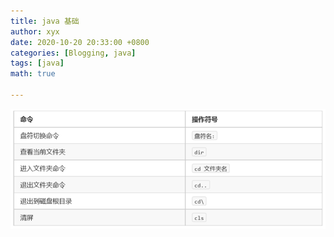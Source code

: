 ```yaml
---
title: java 基础
author: xyx
date: 2020-10-20 20:33:00 +0800
categories: [Blogging, java]
tags: [java]
math: true

---
```

<img src="/assets/img/java/p1.png"></img>